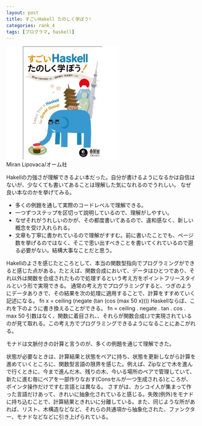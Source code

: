 ```yaml
---
layout: post
title: すごいHakell たのしく学ぼう!
categories: rank_4
tags: [プログラマ, haskell]
---
```



<div class="book"><div class="book_image"><a href="http://www.amazon.co.jp/dp/4274068854"><img src="/images/learn_you_a_haskell.jpg"></a></div><div class="book_info">Miran Lipovaca/オーム社</div><div class="clear"></div></div>

Hakellの力強さが理解できるよい本だった。自分が書けるようになるかは自信はないが、少なくても書いてあることは理解した気になれるのでうれしい。
なぜ良い本なのかを挙げてみる。
- 多くの例題を通して実際のコードレベルで理解できる。
- 一つずつステップを区切って説明しているので、理解がしやすい。
- なぜそれがうれしいのかが、その都度書いてあるので、違和感なく、新しい概念を受け入れられる。
- 文章も丁寧に書かれているので理解がすすむ。前に書いたことでも、ページ数を挙げるのではなく、そこで思い出すべきことを書いてくれているので遡る必要がない。結構大事なことだと思う。

Hakellのよさを感じたところとして、本当の関数型指向でプログラミングができると感じた点がある。たとえば、関数合成において、データはひとつであり、それ以外は関数を合成されたもので処理するという考え方をポイントフリースタイルという形で実現できる。
通常の考え方でプログラミングすると、つぎのようにデータありきで、その結果を次の処理に適用することで、計算をすすめていく記述になる。
fn x = ceiling (negate (tan (cos (max 50 x))))
Haskellならば、これを下のように書き換えることができる。
fn = ceiling . negate . tan . cos . max 50
引数はなく、関数に着目され、、それらが関数合成(.)で実現されているのが見て取れる。この考え方でプログラミングできるようになることにあこがれる。

モナドは文脈付きの計算と言うのが、多くの例題を通じて理解できた。

状態が必要なときは、計算結果と状態をペアに持ち、状態を更新しながら計算を進めていくところに、関数型言語の限界を感じた。例えば、Zipなどで木を進んで行くときに、今まで進んだ木、残りの木、今いる場所のペアで管理していて、新たに進む毎にペアを一部作りなおす(Consセルが一つ生成される)ところが、ポインタ操作だけですむ言語とは異なる。
さすがは、カシコイ人が集まって作った言語だけあって、きれいに抽象化されていると感じる。失敗(例外)をモナドに持ち込むことで、計算結果ときれいに分離している。また、同じような所があれば、リスト、木構造などなど、それらの共通項から抽象化された、ファンクター、モナドなどなどに引き上げられている。

